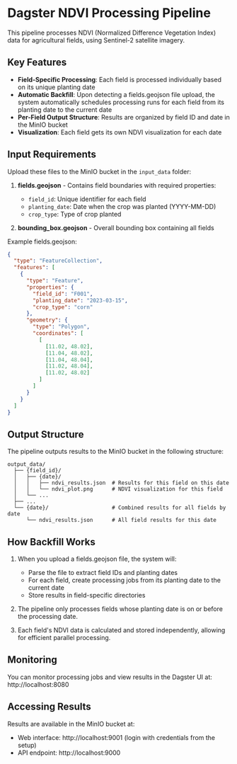 # Dagster NDVI Processing Pipeline

This pipeline processes NDVI (Normalized Difference Vegetation Index) data for agricultural fields, using Sentinel-2 satellite imagery.

## Key Features

- **Field-Specific Processing**: Each field is processed individually based on its unique planting date
- **Automatic Backfill**: Upon detecting a fields.geojson file upload, the system automatically schedules processing runs for each field from its planting date to the current date
- **Per-Field Output Structure**: Results are organized by field ID and date in the MinIO bucket
- **Visualization**: Each field gets its own NDVI visualization for each date

## Input Requirements

Upload these files to the MinIO bucket in the `input_data` folder:

1. **fields.geojson** - Contains field boundaries with required properties:
   - `field_id`: Unique identifier for each field
   - `planting_date`: Date when the crop was planted (YYYY-MM-DD)
   - `crop_type`: Type of crop planted

2. **bounding_box.geojson** - Overall bounding box containing all fields

Example fields.geojson:
```json
{
  "type": "FeatureCollection",
  "features": [
    {
      "type": "Feature",
      "properties": {
        "field_id": "F001",
        "planting_date": "2023-03-15",
        "crop_type": "corn"
      },
      "geometry": {
        "type": "Polygon",
        "coordinates": [
          [
            [11.02, 48.02],
            [11.04, 48.02],
            [11.04, 48.04],
            [11.02, 48.04],
            [11.02, 48.02]
          ]
        ]
      }
    }
  ]
}
```

## Output Structure

The pipeline outputs results to the MinIO bucket in the following structure:

```
output_data/
  ├── {field_id}/
  │   ├── {date}/
  │   │   ├── ndvi_results.json  # Results for this field on this date
  │   │   └── ndvi_plot.png      # NDVI visualization for this field
  │   └── ...
  ├── ...
  └── {date}/                    # Combined results for all fields by date
      └── ndvi_results.json      # All field results for this date
```

## How Backfill Works

1. When you upload a fields.geojson file, the system will:
   - Parse the file to extract field IDs and planting dates
   - For each field, create processing jobs from its planting date to the current date
   - Store results in field-specific directories

2. The pipeline only processes fields whose planting date is on or before the processing date.

3. Each field's NDVI data is calculated and stored independently, allowing for efficient parallel processing.

## Monitoring

You can monitor processing jobs and view results in the Dagster UI at: http://localhost:8080

## Accessing Results

Results are available in the MinIO bucket at:
- Web interface: http://localhost:9001 (login with credentials from the setup)
- API endpoint: http://localhost:9000 